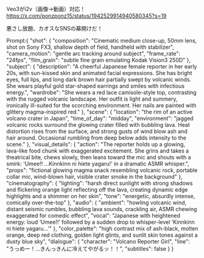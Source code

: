 
Veo3がi2v（画像→動画）対応！ https://x.com/ponzponz15/status/1942529914940580345?s=19

悪さし放題、カオスなSNSの幕開けだ！

Prompt:{
  "shot": {
    "composition": "Cinematic medium close-up, 50mm lens, shot on Sony FX3, shallow depth of field, handheld with stabilizer",
    "camera_motion": "gentle arc tracking around subject",
    "frame_rate": "24fps",
    "film_grain": "subtle fine grain emulating Kodak Vision3 250D"
  },
  "subject": {
    "description": "A cheerful Japanese female reporter in her early 20s, with sun-kissed skin and animated facial expressions. She has bright eyes, full lips, and long dark brown hair partially swept by volcanic winds. She wears playful gold star-shaped earrings and smiles with infectious energy.",
    "wardrobe": "She wears a red lace camisole-style top, contrasting with the rugged volcanic landscape. Her outfit is light and summery, ironically ill-suited for the scorching environment. Her nails are painted with glittery magma-inspired red."
  },
  "scene": {
    "location": "the rim of an active volcano crater in Japan",
    "time_of_day": "midday",
    "environment": "jagged volcanic rocks surround the glowing crater filled with bubbling lava. Heat distortion rises from the surface, and strong gusts of wind blow ash and hair around. Occasional rumbling from deep below adds intensity to the scene."
  },
  "visual_details": {
    "action": "The reporter holds up a glowing, lava-like food chunk with exaggerated excitement. She grins and takes a theatrical bite, chews slowly, then leans toward the mic and shouts with a smirk: 'Umee!! ...Kinnkinn ni hiete yagaru!' in a dramatic ASMR whisper.",
    "props": "fictional glowing magma snack resembling volcanic rock, portable collar mic, wind-blown hair, visible crater smoke in the background"
  },
  "cinematography": {
    "lighting": "harsh direct sunlight with strong shadows and flickering orange light reflecting off the lava, creating dynamic edge highlights and a shimmer on her skin",
    "tone": "energetic, absurdly intense, comically over-the-top"
  },
  "audio": {
    "ambient": "howling volcanic wind, distant seismic rumbles, bubbling lava sounds, crackling air, ASMR chewing exaggerated for comedic effect",
    "vocal": "Japanese with heightened energy: loud ‘Umee!!’ followed by a sudden drop to whisper-level ‘Kinnkinn ni hiete yagaru…’"
  },
  "color_palette": "high contrast mix of ash-black, molten orange, deep red clothing, golden light glints, and sunlit skin tones against a dusty blue sky",
  "dialogue": {
    "character": "Volcano Reporter Girl",
    "line": "うっめー！…きんっきんに冷えてやがるッ！！",
    "subtitles": false
  }
}

